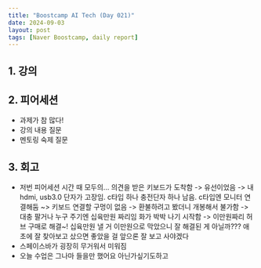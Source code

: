 ```yaml
---
title: "Boostcamp AI Tech (Day 021)"
date: 2024-09-03
layout: post
tags: [Naver Boostcamp, daily report]
---
```

## 1. 강의
<!-- 5강 듣고  -->

## 2. 피어세션
- 과제가 참 많다!
- 강의 내용 질문
- 멘토링 숙제 질문

## 3. 회고
- 저번 피어세션 시간 때 모두의... 의견을 받은 키보드가 도착함 -> 유선이었음 -> 내 hdmi, usb3.0 단자가 고장임. c타입 하나 충전단자 하나 남음. c타입엔 모니터 연결해둠 ~> 키보드 연결할 구멍이 없음 -> 환불하려고 봤더니 개봉해서 불가함 -> 대충 팔거나 누구 주기엔 십육만원 짜리임 화가 박박 나기 시작함 -> 이만원짜리 허브 구매로 해결~! 
십육만원 낼 거 이만원으로 막았으니 잘 해결된 게 아닐까??? 애초에 잘 찾아보고 샀으면 좋았을 걸 앞으론 잘 보고 사야겠다
- 스페이스바가 굉장히 무거워서 미워짐
- 오늘 수업은 그나마 들을만 했어요 아닌가싶기도하고